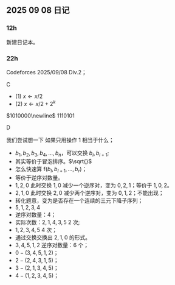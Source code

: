 ## 2025 09 08 日记

### $12\text{h}$

新建日记本。

### $22\text{h}$

Codeforces 2025/09/08 Div.2；

$\text{C}$

- $(1)$ $x \gets x/2$
- $(2)$ $x \gets x/2 + 2^{k}$

$1010000\newline$
$1110101$

$\text{D}$

我们尝试想一下 如果只用操作 $1$ 相当于什么；

- $b_1,b_2,b_3,b_4,\dots,b_n$，可以交换 $b_i,b_{i+1}$;
- 其实等价于冒泡排序。$\sqrt{}$
- 怎么快速算 $\text{f}(b_l,b_{l+1},\dots,b_r)$；
- 等价于逆序对数量。
- $1,2,0$ 此时交换 $1,0$ 减少一个逆序对，变为 $0,2,1$；等价于 $1,0,2$。
- $2,1,0$ 此时交换 $2,0$ 减少两个逆序对，变为 $0,1,2$；不能出现；
- 转化题意，变为是否存在一个连续的三元下降子序列；
- $5,1,2,3,4$
- 逆序对数量：$4$；
- 实际次数：$2,1,4,3,5$ $2$ 次;
- $1,2,3,4,5$ $4$ 次；
- 通过交换交换出 $2,1,0$ 的形式。
- $3,4,5,1,2$ 逆序对数量：$6$ 个；
- $0-(3,4,5,1,2)$；
- $2-(2,4,3,1,5)$；
- $3-(2,1,3,4,5)$；
- $4-(1,2,3,4,5)$；